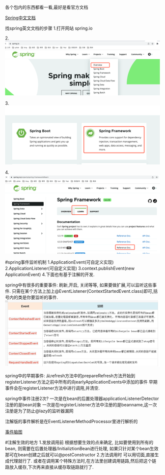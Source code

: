 各个包内的东西都看一看,最好是看官方文档

[Spring中文文档](https://github.com/DocsHome/spring-docs/blob/master/SUMMARY.md)

找spring英文文档的步骤
1.打开网站 spring.io

2.![Alt](source/img/561652175615_.pic.jpg)

3.![Alt](source/img/571652175688_.pic.jpg)

4.![Alt](source/img/581652175730_.pic.jpg)

#spring事件监听机制
    1.ApplicationEvent(可自定义实现)
    2.ApplicationListener<ApplicationEvent>(可自定义实现)
    3.context.publishEvent(new ApplicationEvent)
    4.下面也有基于注解的开发.

spring中有很多的重要事件: 刷新,开启, 关闭等等, 如果要做扩展,可以监听这些事件.
    只需在某个方法上加上@EventListener(ContextStartedEvent.class)即可,括号内的类是你要监听的事件.
    ![Alt](source/img/631652767409_.pic.jpg)

spring中的早期事件: 从refresh方法中的prepareRefresh方法开始到registerListener方法之前中所有的向earlyApplicationEvents中添加的事件
早期事件会在registerListener方法中进行调用,并清空.

spring中事件注册2次?
    一次是在bean的后置处理器applicationListenerDetector注册的是bean对象
    一次是在registerListener方法中注册的是beanname,这一次注册是为了防止@lazy的监听器漏网

注解版的事件解析是在EventListenerMethodProcessor里进行解析的

[事件脑图](https://www.processon.com/view/link/5f5075c763768959e2d109df#map)


#注解生效的地方
1.发放调用前
    根据想要生效的点来确定, 比如要使用到所有的bean, 则需要在后置处理器/InitializtionBean进行处理,
    如果只针对某个bean生效那可在bean创建之后就可以@postConstructor
2.方法调用时
    可以用切面,直接生成代理就行了. 
    或者在调用某个特殊方法时,在方法里创建调用链路,然后把这个链路放入缓存,下次再来直接从缓存取链路就行了.



